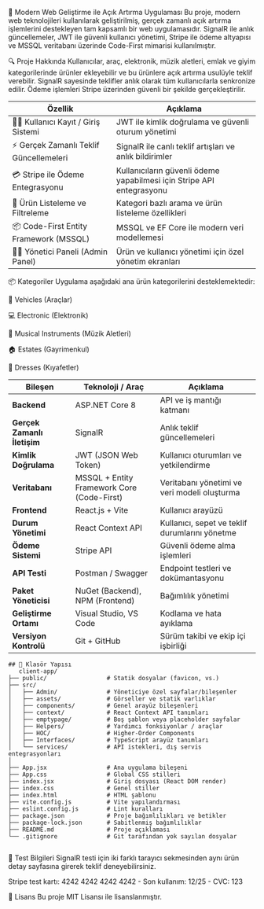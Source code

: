 🚀 Modern Web Geliştirme ile Açık Artırma Uygulaması
Bu proje, modern web teknolojileri kullanılarak geliştirilmiş, gerçek zamanlı açık artırma işlemlerini destekleyen tam kapsamlı bir web uygulamasıdır. SignalR ile anlık güncellemeler, JWT ile güvenli kullanıcı yönetimi, Stripe ile ödeme altyapısı ve MSSQL veritabanı üzerinde Code-First mimarisi kullanılmıştır.

🔍 Proje Hakkında
Kullanıcılar, araç, elektronik, müzik aletleri, emlak ve giyim kategorilerinde ürünler ekleyebilir ve bu ürünlere açık artırma usulüyle teklif verebilir. SignalR sayesinde teklifler anlık olarak tüm kullanıcılarla senkronize edilir. Ödeme işlemleri Stripe üzerinden güvenli bir şekilde gerçekleştirilir.

| Özellik                                | Açıklama                                                              |
| -------------------------------------- | --------------------------------------------------------------------- |
| 🧑‍💼 Kullanıcı Kayıt / Giriş Sistemi  | JWT ile kimlik doğrulama ve güvenli oturum yönetimi                   |
| ⚡ Gerçek Zamanlı Teklif Güncellemeleri | SignalR ile canlı teklif artışları ve anlık bildirimler               |
| 💳 Stripe ile Ödeme Entegrasyonu       | Kullanıcıların güvenli ödeme yapabilmesi için Stripe API entegrasyonu |
| 🧾 Ürün Listeleme ve Filtreleme        | Kategori bazlı arama ve ürün listeleme özellikleri                    |
| 📦 Code-First Entity Framework (MSSQL) | MSSQL ve EF Core ile modern veri modellemesi                          |
| 🧑‍💻 Yönetici Paneli (Admin Panel)    | Ürün ve kullanıcı yönetimi için özel yönetim ekranları                |



📦 Kategoriler
Uygulama aşağıdaki ana ürün kategorilerini desteklemektedir:

🚗 Vehicles (Araçlar)

💻 Electronic (Elektronik)

🎸 Musical Instruments (Müzik Aletleri)

🏠 Estates (Gayrimenkul)

👗 Dresses (Kıyafetler)


| **Bileşen**                 | **Teknoloji / Araç**                       | **Açıklama**                                   |
| --------------------------- | ------------------------------------------ | ---------------------------------------------- |
| **Backend**                 | ASP.NET Core 8                             | API ve iş mantığı katmanı                      |
| **Gerçek Zamanlı İletişim** | SignalR                                    | Anlık teklif güncellemeleri                    |
| **Kimlik Doğrulama**        | JWT (JSON Web Token)                       | Kullanıcı oturumları ve yetkilendirme          |
| **Veritabanı**              | MSSQL + Entity Framework Core (Code-First) | Veritabanı yönetimi ve veri modeli oluşturma   |
| **Frontend**                | React.js + Vite                            | Kullanıcı arayüzü                              |
| **Durum Yönetimi**          | React Context API                          | Kullanıcı, sepet ve teklif durumlarını yönetme |
| **Ödeme Sistemi**           | Stripe API                                 | Güvenli ödeme alma işlemleri                   |
| **API Testi**               | Postman / Swagger                          | Endpoint testleri ve dokümantasyonu            |
| **Paket Yöneticisi**        | NuGet (Backend), NPM (Frontend)            | Bağımlılık yönetimi                            |
| **Geliştirme Ortamı**       | Visual Studio, VS Code                     | Kodlama ve hata ayıklama                       |
| **Versiyon Kontrolü**       | Git + GitHub                               | Sürüm takibi ve ekip içi işbirliği             |

<pre><code>## 📁 Klasör Yapısı 
   client-app/
├── public/                 # Statik dosyalar (favicon, vs.)
├── src/
│   ├── Admin/              # Yöneticiye özel sayfalar/bileşenler
│   ├── assets/             # Görseller ve statik varlıklar
│   ├── components/         # Genel arayüz bileşenleri
│   ├── context/            # React Context API tanımları
│   ├── emptypage/          # Boş şablon veya placeholder sayfalar
│   ├── Helpers/            # Yardımcı fonksiyonlar / araçlar
│   ├── HOC/                # Higher-Order Components
│   ├── Interfaces/         # TypeScript arayüz tanımları
│   └── services/           # API istekleri, dış servis entegrasyonları
│
├── App.jsx                 # Ana uygulama bileşeni
├── App.css                 # Global CSS stilleri
├── index.jsx               # Giriş dosyası (React DOM render)
├── index.css               # Genel stiller
├── index.html              # HTML şablonu
├── vite.config.js          # Vite yapılandırması
├── eslint.config.js        # Lint kuralları
├── package.json            # Proje bağımlılıkları ve betikler
├── package-lock.json       # Sabitlenmiş bağımlılıklar
├── README.md               # Proje açıklaması
└── .gitignore              # Git tarafından yok sayılan dosyalar
   </code></pre>
   
🧪 Test Bilgileri
SignalR testi için iki farklı tarayıcı sekmesinden aynı ürün detay sayfasına girerek teklif deneyebilirsiniz.

Stripe test kartı: 4242 4242 4242 4242 - Son kullanım: 12/25 - CVC: 123


📜 Lisans
Bu proje MIT Lisansı ile lisanslanmıştır.


